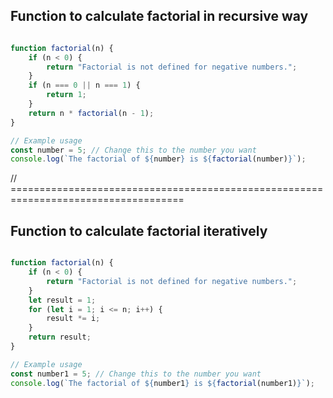 

## Function to calculate factorial  in recursive way

```js

function factorial(n) {
    if (n < 0) {
        return "Factorial is not defined for negative numbers.";
    }
    if (n === 0 || n === 1) {
        return 1;
    }
    return n * factorial(n - 1);
}

// Example usage
const number = 5; // Change this to the number you want
console.log(`The factorial of ${number} is ${factorial(number)}`);
```

// ====================================================================================


## Function to calculate factorial iteratively

```js

function factorial(n) {
    if (n < 0) {
        return "Factorial is not defined for negative numbers.";
    }
    let result = 1;
    for (let i = 1; i <= n; i++) {
        result *= i;
    }
    return result;
}

// Example usage
const number1 = 5; // Change this to the number you want
console.log(`The factorial of ${number1} is ${factorial(number1)}`);
```